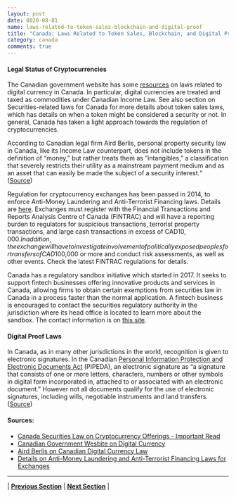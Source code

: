 ```yaml
---
layout: post
date: 0020-08-01
name: laws-related-to-token-sales-blockchain-and-digital-proof
title: "Canada: Laws Related to Token Sales, Blockchain, and Digital Proof"
category: canada
comments: true
---
```

#### Legal Status of Cryptocurrencies

The Canadian government website has some [resources](https://www.canada.ca/en/financial-consumer-agency/services/payment/digital-currency.html) on laws related to digital currency in Canada. In particular, digital currencies are treated and taxed as commodities under Canadian Income Law. See also section on Securities-related laws for Canada for more details about token sales laws, which has details on when a token might be considered a security or not. In general, Canada has taken a light approach towards the regulation of cryptocurrencies. 

According to Canadian legal firm Aird Berlis, personal property security law in Canada, like its Income Law counterpart, does not include tokens in the definition of “money,” but rather treats them as “intangibles,” a classification that severely restricts their utility as a mainstream payment medium and as an asset that can easily be made the subject of a security interest.“ ([Source](https://www.airdberlis.com/insights/publications/publication/cryptocurrency-assets-under-insolvency-and-personal-property-security-law?utm_source=Mondaq&utm_medium=syndication&utm_campaign=View-Original))
 
Regulation for cryptocurrency exchanges has been passed in 2014, to enforce Anti-Money Laundering and Anti-Terrorist Financing laws. Details are [here](http://research.osc.gov.on.ca/c.php?g=699050&p=4969862). Exchanges must register with the Financial Transactions and Reports Analysis Centre of Canada (FINTRAC) and will have a reporting burden to regulators for suspicious transactions, terrorist property transactions, and large cash transactions in excess of CAD$10,000. In addition, the exchange will have to investigate involvement of politically exposed peoples for transfers of CAD$100,000 or more and conduct risk assessments, as well as other events. Check the latest FINTRAC regulations for details.

Canada has a regulatory sandbox initiative which started in 2017. It seeks to support fintech businesses offering innovative products and services in Canada, allowing firms to obtain certain exemptions from securities law in Canada in a process faster than the normal application. A fintech business is encouraged to contact the securities regulatory authority in the jurisdiction where its head office is located to learn more about the sandbox. The contact information is on [this site](http://www.osc.gov.on.ca/en/SecuritiesLaw_csa_20170824_cryptocurrency-offerings.htm).

#### Digital Proof Laws
In Canada, as in many other jurisdictions in the world, recognition is given to electronic signatures. In the Canadian [Personal Information Protection and Electronic Documents Act](http://laws-lois.justice.gc.ca/eng/acts/P-8.6/) (PIPEDA), an electronic signature as “a signature that consists of one or more letters, characters, numbers or other symbols in digital form incorporated in, attached to or associated with an electronic document.” However not all documents qualify for the use of electronic signatures, including wills, negotiable instruments and land transfers. ([Source](https://www.legalline.ca/legal-answers/is-an-electronic-signature-legal/))

#### Sources:
- [Canada Securities Law on Cryptocurrency Offerings - Important Read](http://www.osc.gov.on.ca/en/SecuritiesLaw_csa_20170824_cryptocurrency-offerings.htm)
- [Canadian Government Wesbite on Digital Currency](https://www.canada.ca/en/financial-consumer-agency/services/payment/digital-currency.html)
- [Aird Berlis on Canadian Digital Currency Law](https://www.airdberlis.com/insights/publications/publication/cryptocurrency-assets-under-insolvency-and-personal-property-security-law?utm_source=Mondaq&utm_medium=syndication&utm_campaign=View-Original)
- [Details on Anti-Money Laundering and Anti-Terrorist Financing Laws for Exchanges](http://research.osc.gov.on.ca/c.php?g=699050&p=4969862)

--- 

| **[Previous Section]( https://neo-project.github.io/global-blockchain-compliance-hub//canada/canada-governing-by-law.html)** | **[Next Section]( https://neo-project.github.io/global-blockchain-compliance-hub//canada/canada-securities-related-laws.html)** |
